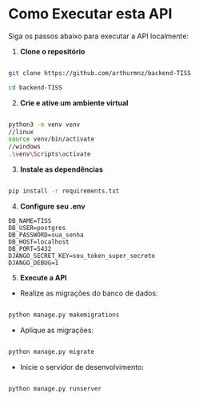 # Como Executar esta API

  

Siga os passos abaixo para executar a API localmente:

  

1. **Clone o repositório**

```bash

git clone https://github.com/arthurmnz/backend-TISS

cd backend-TISS

```

  

2. **Crie e ative um ambiente virtual**

```bash

python3 -m venv venv
//linux
source venv/bin/activate
//windows
.\venv\Scripts\activate

```

  

3. **Instale as dependências**

```bash

pip install -r requirements.txt

```

4. **Configure seu .env**
```.env
DB_NAME=TISS
DB_USER=postgres
DB_PASSWORD=sua_senha
DB_HOST=localhost
DB_PORT=5432
DJANGO_SECRET_KEY=seu_token_super_secreto
DJANGO_DEBUG=1
``` 


5. **Execute a API**

- Realize as migrações do banco de dados:

```bash

python manage.py makemigrations

```

  

- Aplique as migrações:

```bash

python manage.py migrate

```

  

- Inicie o servidor de desenvolvimento:

```bash

python manage.py runserver

```

